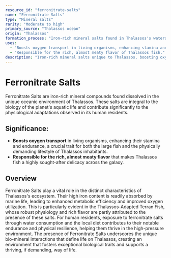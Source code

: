```yaml
---
resource_id: "ferronitrate-salts"
name: "Ferronitrate Salts"
type: "Mineral salts"
rarity: "Moderate to high"
primary_source: "Thalassos ocean"
origin: "Thalassos"
formation_process: "Iron-rich mineral salts found in Thalassos's waters."
uses:
  - "Boosts oxygen transport in living organisms, enhancing stamina and endurance."
  - "Responsible for the rich, almost meaty flavor of Thalassos fish."
description: "Iron-rich mineral salts unique to Thalassos, boosting oxygen transport and enhancing the flavor of local fish."
---
```


# Ferronitrate Salts

Ferronitrate Salts are iron-rich mineral compounds found dissolved in the unique oceanic environment of Thalassos. These salts are integral to the biology of the planet's aquatic life and contribute significantly to the physiological adaptations observed in its human residents.

## Significance:

- **Boosts oxygen transport** in living organisms, enhancing their stamina and endurance, a crucial trait for both the large fish and the physically demanding lifestyle of Thalassos inhabitants.
- **Responsible for the rich, almost meaty flavor** that makes Thalassos fish a highly sought-after delicacy across the galaxy.

## Overview

Ferronitrate Salts play a vital role in the distinct characteristics of Thalassos's ecosystem. Their high iron content is readily absorbed by marine life, leading to enhanced metabolic efficiency and improved oxygen utilization. This is particularly evident in the Thalassos-Adapted Terran Fish, whose robust physiology and rich flavor are partly attributed to the presence of these salts. For human residents, exposure to ferronitrate salts through water consumption and the local diet contributes to their notable endurance and physical resilience, helping them thrive in the high-pressure environment. The presence of Ferronitrate Salts underscores the unique bio-mineral interactions that define life on Thalassos, creating an environment that fosters exceptional biological traits and supports a thriving, if demanding, way of life. 